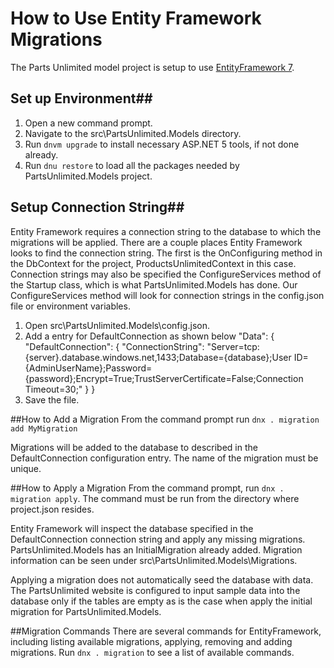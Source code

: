 # How to Use Entity Framework Migrations

The Parts Unlimited model project is setup to use [EntityFramework 7](https://github.com/aspnet/EntityFramework).  

## Set up Environment##
1. Open a new command prompt.
2. Navigate to the src\PartsUnlimited.Models directory.
3. Run `dnvm upgrade` to install necessary ASP.NET 5 tools, if not done already.
4. Run `dnu restore` to load all the packages needed by PartsUnlimited.Models project.

## Setup Connection String##
Entity Framework requires a connection string to the database to which the migrations will be applied.  There are a couple places Entity Framework looks to find the connection string.  The first is the OnConfiguring method in the DbContext for the project, ProductsUnlimitedContext in this case.  Connection strings may also be specified the ConfigureServices method of the Startup class, which is what PartsUnlimited.Models has done.  Our ConfigureServices method will look for connection strings in the config.json file or environment variables.  

1. Open src\PartsUnlimited.Models\config.json.
2. Add a entry for DefaultConnection as shown below	
	"Data": {
		"DefaultConnection": {
			"ConnectionString": "Server=tcp:{server}.database.windows.net,1433;Database={database};User ID={AdminUserName};Password={password};Encrypt=True;TrustServerCertificate=False;Connection Timeout=30;"
		}
	} 
3. Save the file.

##How to Add a Migration
From the command prompt run `dnx . migration add MyMigration`

Migrations will be added to the database to described in the DefaultConnection configuration entry.  The name of the migration must  be unique.

##How to Apply a Migration
From the command prompt, run `dnx . migration apply`.  The command must be run from the directory where project.json resides.

Entity Framework will inspect the database specified in the DefaultConnection connection string and apply any missing migrations.  PartsUnlimited.Models has an InitialMigration already added.  Migration information can be seen under src\PartsUnlimited.Models\Migrations.

Applying a migration does not automatically seed the database with data.  The PartsUnlimited website is configured to input sample data into the database only if the tables are empty as is the case when apply the initial migration for PartsUnlimited.Models.

##Migration Commands
There are several commands for EntityFramework, including listing available migrations, applying, removing and adding migrations.  Run `dnx . migration` to see a list of available commands.